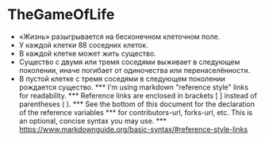 # TheGameOfLife
* «Жизнь» разыгрывается на бесконечном клеточном поле.
* У каждой клетки ﻿88﻿ соседних клеток.
* В каждой клетке может жить существо.
* Существо с двумя или тремя соседями выживает в следующем поколении, иначе погибает от одиночества или перенаселённости.
* В пустой клетке с тремя соседями в следующем поколении рождается существо.
*** I'm using markdown "reference style" links for readability.
*** Reference links are enclosed in brackets [ ] instead of parentheses ( ).
*** See the bottom of this document for the declaration of the reference variables
*** for contributors-url, forks-url, etc. This is an optional, concise syntax you may use.
*** https://www.markdownguide.org/basic-syntax/#reference-style-links
